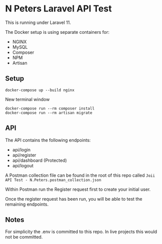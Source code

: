 # N Peters Laravel API Test

This is running under Laravel 11.

The Docker setup is using separate containers for:

- NGINX
- MySQL
- Composer
- NPM
- Artisan

## Setup

```
docker-compose up --build nginx
```

New terminal window

```
docker-compose run --rm composer install
docker-compose run --rm artisan migrate
```

## API

The API contains the following endpoints:

- api/login
- api/register
- api/dashboard (Protected)
- api/logout

A Postman collection file can be found in the root of this repo called `Joii API Test - N.Peters.postman_collection.json`

Within Postman run the Register request first to create your initial user.

Once the register request has been run, you will be able to test the remaining endpoints.

## Notes

For simplicity the .env is committed to this repo. In live projects this would not be committed.